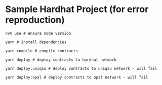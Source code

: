 # Sample Hardhat Project (for error reproduction)

```shell
nvm use # ensure node version

yarn # install dependencies

yarn compile # compile contracts

yarn deploy # deploy contracts to hardhat network

yarn deploy:uniqsu # deploy contracts to uniqsu network - will fail

yarn deploy:opal # deploy contracts to opal network - will fail
```
